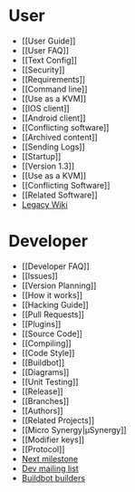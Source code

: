 # User

* [[User Guide]]
* [[User FAQ]]
* [[Text Config]]
* [[Security]]
* [[Requirements]]
* [[Command line]]
* [[Use as a KVM]]
* [[IOS client]]
* [[Android client]]
* [[Conflicting software]]
* [[Archived content]]
* [[Sending Logs]]
* [[Startup]]
* [[Version 1.3]]
* [[Use as a KVM]]
* [[Conflicting Software]]
* [[Related Software]]
* [Legacy Wiki](http://synergy-project.org/wiki)

# Developer

* [[Developer FAQ]]
* [[Issues]]
* [[Version Planning]]
* [[How it works]]
* [[Hacking Guide]]
* [[Pull Requests]]
* [[Plugins]]
* [[Source Code]]
* [[Compiling]]
* [[Code Style]]
* [[Buildbot]]
* [[Diagrams]]
* [[Unit Testing]]
* [[Release]]
* [[Branches]]
* [[Authors]]
* [[Related Projects]]
* [[Micro Synergy|μSynergy]]
* [[Modifier keys]]
* [[Protocol]]
* [Next milestone](https://github.com/synergy/synergy/issues?q=milestone%3Anext)
* [Dev mailing list](http://groups.google.com/group/synergy-dev)
* [Buildbot builders](http://buildbot.synergy-project.org/builders)